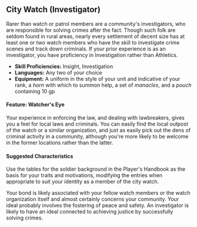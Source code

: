 ## City Watch (Investigator)

Rarer than watch or patrol members are a community's investigators, who are responsible for solving crimes after the fact. Though such folk are seldom found in rural areas, nearly every settlement of decent size has at least one or two watch members who have the skill to investigate crime scenes and track down criminals. If your prior experience is as an investigator, you have proficiency in Investigation rather than Athletics.

- **Skill Proficiencies:** Insight, Investigation
- **Languages:** Any two of your choice
- **Equipment:** A uniform in the style of your unit and indicative of your rank, a *horn* with which to summon help, a set of *manacles*, and a *pouch* containing 10 gp

#### Feature: Watcher's Eye

Your experience in enforcing the law, and dealing with lawbreakers, gives you a feel for local laws and criminals. You can easily find the local outpost of the watch or a similar organization, and just as easily pick out the dens of criminal activity in a community, although you're more likely to be welcome in the former locations rather than the latter.

#### Suggested Characteristics

Use the tables for the soldier background in the Player's Handbook as the basis for your traits and motivations, modifying the entries when appropriate to suit your identity as a member of the city watch.

Your bond is likely associated with your fellow watch members or the watch organization itself and almost certainly concerns your community. Your ideal probably involves the fostering of peace and safety. An investigator is likely to have an ideal connected to achieving justice by successfully solving crimes.